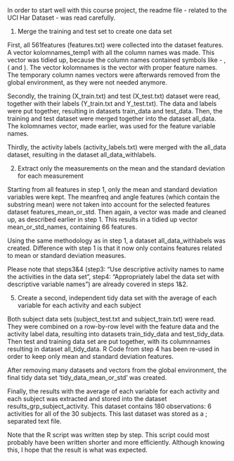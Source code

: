In order to start well with this course project, the readme file - related to the UCI Har Dataset - was read carefully.

1) Merge the training and test set to create one data set

First, all 561features (features.txt) were collected into the dataset features. A vector kolomnames_temp1 with all the column names was made. This vector was tidied up, because the column names contained symbols like - , ( and ). The vector kolomnames is the vector with proper feature names. The temporary column names vectors were afterwards removed from the global environment, as they were not needed anymore.

Secondly, the training (X_train.txt) and test (X_test.txt) dataset were read, together with their labels (Y_train.txt and Y_test.txt). The data and labels were put together, resulting in datasets train_data and test_data. Then, the training and test dataset were merged together into the dataset all_data. The kolomnames vector, made earlier, was used for the feature variable names. 

Thirdly, the activity labels (activity_labels.txt) were merged with the all_data dataset, resulting in the dataset all_data_withlabels.

2) Extract only the measurements on the mean and the standard deviation for each measurement

Starting from all features in step 1, only the mean and standard deviation variables were kept. The meanfreq and angle features (which contain the substring mean) were not taken into account for the selected features dataset features_mean_or_std. Then again, a vector was made and cleaned up, as described earlier in step 1. This results in a tidied up vector mean_or_std_names, containing 66 features.

Using the same methodology as in step 1, a dataset all_data_withlabels was created. Difference with step 1 is that it now only contains features related to mean or standard deviation measures.

Please note that steps3&4 (step3: “Use descriptive activity names to name the activities in the data set”, step4: “Appropriately label the data set with descriptive variable names”) are already covered in steps 1&2.

5) Create a second, independent tidy data set with the average of each variable for each activity and each subject

Both subject data sets (subject_test.txt  and subject_train.txt) were read. They were combined on a row-by-row level with the feature data and the activity label data, resulting into datasets train_tidy_data and test_tidy_data. Then test and training data set are put together, with its columnnames resulting in dataset all_tidy_data. R Code from step 4 has been re-used in order to keep only mean and standard deviation features.

After removing many datasets and vectors from the global environment, the final tidy data set ‘tidy_data_mean_or_std’ was created. 

Finally, the results with the average of each variable for each activity and each subject was extracted and stored into the dataset results_grp_subject_activity. This dataset contains 180 observations: 6 activities for all of the 30 subjects.
This last dataset was stored as a ; separated text file.

Note that the R script was written step by step. This script could most probably have been written shorter and more efficiently. Although knowing this, I hope that the result is what was expected.
